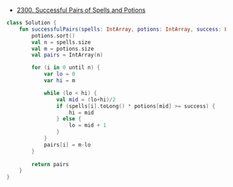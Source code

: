 - [2300. Successful Pairs of Spells and Potions](https://leetcode.com/problems/successful-pairs-of-spells-and-potions/description/?envType=study-plan-v2&envId=leetcode-75)

```kotlin
class Solution {
    fun successfulPairs(spells: IntArray, potions: IntArray, success: Long): IntArray {
        potions.sort()
        val n = spells.size
        val m = potions.size
        val pairs = IntArray(n)

        for (i in 0 until n) {
            var lo = 0
            var hi = m

            while (lo < hi) {
                val mid = (lo+hi)/2
                if (spells[i].toLong() * potions[mid] >= success) {
                    hi = mid
                } else {
                    lo = mid + 1
                }
            }
            pairs[i] = m-lo
        }
        
        return pairs
    }
}
```